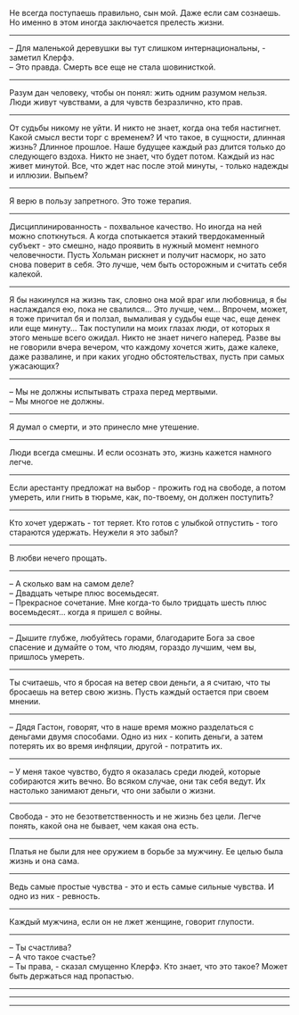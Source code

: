 Не всегда поступаешь правильно, сын мой. Даже если сам сознаешь. Но именно в этом иногда заключается прелесть жизни.
***
&ndash; Для маленькой деревушки вы тут слишком интернациональны, - заметил Клерфэ.  
&ndash; Это правда. Смерть все еще не стала шовинисткой.
***
Разум дан человеку, чтобы он понял: жить одним разумом нельзя. Люди живут чувствами, а для чувств безразлично, кто прав.
***
От судьбы никому не уйти. И никто не знает, когда она тебя настигнет. Какой смысл вести торг с временем? И что такое, в сущности, длинная жизнь? Длинное прошлое. Наше будущее каждый раз длится только до следующего вздоха. Никто не знает, что будет потом. Каждый из нас живет минутой. Все, что ждет нас после этой минуты, - только надежды и иллюзии. Выпьем?
***
Я верю в пользу запретного. Это тоже терапия.
***
Дисциплинированность - похвальное качество. Но иногда на ней можно споткнуться. А когда спотыкается этакий твердокаменный субъект - это смешно, надо проявить в нужный момент немного человечности. Пусть Хольман рискнет и получит насморк, но зато снова поверит в себя. Это лучше, чем быть осторожным и считать себя калекой. 
***
Я бы накинулся на жизнь так, словно она мой враг или любовница, я бы наслаждался ею, пока не свалился... Это лучше, чем... Впрочем, может, я тоже причитал бя и ползал, вымаливая у судьбы еще час, еще денек или еще минуту... Так поступили на моих глазах люди, от которых я этого меньше всего ожидал. Никто не знает ничего наперед. Разве вы не говорили вчера вечером, что каждому хочется жить, даже калеке, даже развалине, и при каких угодно обстоятельствах, пусть при самых ужасающих?
***
&ndash; Мы не должны испытывать страха перед мертвыми.  
&ndash; Мы многое не должны.
***
Я думал о смерти, и это принесло мне утешение.
***
Люди всегда смешны. И если осознать это, жизнь кажется намного легче.
***
Если арестанту предложат на выбор - прожить год на свободе, а потом умереть, или гнить в тюрьме, как, по-твоему, он должен поступить?
***
Кто хочет удержать - тот теряет. Кто готов с улыбкой отпустить - того стараются удержать. Неужели я это забыл?
***
В любви нечего прощать.
***
&ndash; А сколько вам на самом деле?  
&ndash; Двадцать четыре плюс восемьдесят.  
&ndash; Прекрасное сочетание. Мне когда-то было тридцать шесть плюс восемьдесят... когда я пришел с войны.
***
&ndash; Дышите глубже, любуйтесь горами, благодарите Бога за свое спасение и думайте о том, что людям, гораздо лучшим, чем вы, пришлось умереть.
***
Ты считаешь, что я бросая на ветер свои деньги, а я считаю, что ты бросаешь на ветер свою жизнь. Пусть каждый остается при своем мнении.
***
&ndash; Дядя Гастон, говорят, что в наше время можно разделаться с деньгами двумя способами. Одно из них - копить деньги, а затем потерять их во время инфляции, другой - потратить их.
***
&ndash; У меня такое чувство, будто я оказалась среди людей, которые собираются жить вечно. Во всяком случае, они так себя ведут. Их настолько занимают деньги, что они забыли о жизни.
***
Свобода - это не безответственность и не жизнь без цели. Легче понять, какой она не бывает, чем какая она есть.
***
Платья не были для нее оружием в борьбе за мужчину. Ее целью была жизнь и она сама.
***
Ведь самые простые чувства - это и есть самые сильные чувства. И одно из них - ревность. 
***
Каждый мужчина, если он не лжет женщине, говорит глупости.
***
&ndash; Ты счастлива?  
&ndash; А что такое счастье?  
&ndash; Ты права, - сказал смущенно Клерфэ. Кто знает, что это такое? Может быть держаться над пропастью.
***
***
***
